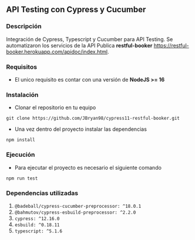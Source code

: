 ## API Testing con Cypress y Cucumber

### Descripción
Integración de Cypress, Typescript y Cucumber para API Testing. Se automatizaron los servicios de la API Publica **restful-booker** https://restful-booker.herokuapp.com/apidoc/index.html.

### Requisitos
- El unico requisito es contar con una versión de **NodeJS >= 16**

### Instalación
- Clonar el repositorio en tu equipo
```
git clone https://github.com/JBryan98/cypress11-restful-booker.git
```

- Una vez dentro del proyecto instalar las dependencias
```
npm install
```

### Ejecución

- Para ejecutar el proyecto es necesario el siguiente comando
```
npm run test
```

###  Dependencias utilizadas
1. ``@badeball/cypress-cucumber-preprocessor: ^18.0.1``
2. ``@bahmutov/cypress-esbuild-preprocessor: ^2.2.0``
3. ``cypress: ^12.16.0``
4. ``esbuild: ^0.18.11``
5. ``typescript: ^5.1.6``